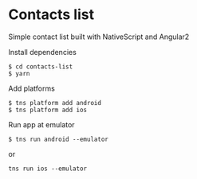 # Contacts list

Simple contact list built with NativeScript and Angular2

Install dependencies
```
$ cd contacts-list
$ yarn
```

Add platforms
```
$ tns platform add android
$ tns platform add ios
```

Run app at emulator
```
$ tns run android --emulator 
```
or
```
tns run ios --emulator
```

